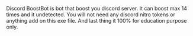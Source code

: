 Discord BoostBot is bot that boost you discord server.
It can boost max 14 times and it undetected.
You will not need any discord nitro tokens or anything add on this exe file.
And last thing it 100% for education purpose only.
